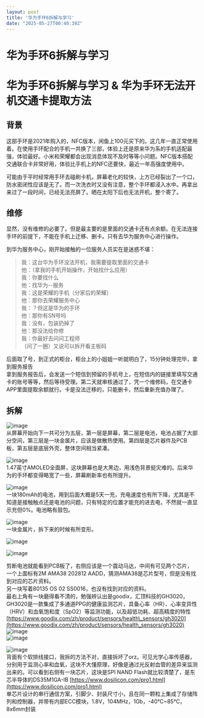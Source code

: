 ```yaml
---
layout: post
title: '华为手环6拆解与学习'
date: "2025-05-27T00:40:39Z"
---
```

华为手环6拆解与学习
==========

华为手环6拆解与学习 & 华为手环无法开机交通卡提取方法
============================

背景
--

这部手环是2021年购入的，NFC版本，闲鱼上100元买下的。这几年一直正常使用着。在使用手环配合的手机一共换了三部，体验上还是原来华为系的手机适配最强，体验最好。小米和荣耀都会出现消息体现不及时等等小问题。NFC版本搭配交通联合卡非常好用，体验比手机上的NFC还要快，最近一年高强度使用中。

可能由于平时经常用手环去碰刷卡机，屏幕老化的较快，上方已经裂出了一个口，防水密闭性应该是无了。而一次洗衣时又没有注意，整个手环都浸入水中。再拿出来过了一段时间，已经无法亮屏了。晒在太阳下后也无法开机，整个寄了。

维修
--

显然，没有维修的必要了。但是最主要的是里面的交通卡还有点余额。在无法连接手环的前提下，不能在手机上迁移、删卡。只有去华为服务中心进行操作。

到华为服务中心，刚开始接触的一位服务人员实在是迷惑不堪：

> 我：这台华为手环没法开机，我需要提取里面的交通卡  
> 他：（拿我的手机开始操作，开始找什么应用）  
> 我：你要找什么  
> 他：找华为--服务  
> 我：这是荣耀的手机（分家后的荣耀）  
> 他：那你去荣耀服务中心  
> 我：？但这是华为的手环  
> 他：那你有SN号吗  
> 我：没有，包装扔掉了  
> 他：那没法给你修  
> 我：你最好去问问工程师  
> （问了一圈）又说可以拆开看主板码

后面取了号，到正式的柜台，柜台上的小姐姐一听就明白了，15分钟处理完毕，拿到服务报告  
拿到服务报告后，会发送一个短信到预留的手机号上，在短信内的链接里填写交通卡的账号等等，然后等待受理。第二天就审核通过了，凭一个维修码，在交通卡APP里面提取余额就行。卡是没法迁移的，只能删卡，然后重新充值办理了。

拆解
--

![image](https://img2024.cnblogs.com/blog/2732443/202505/2732443-20250526152427868-1153389247.png)  
从屏幕开始向下一共可分为五层，第一层是屏幕，第二层是电池，电池占据了大部分空间，第三层是一块金属片，应该是做散热使用。第四层是芯片器件及PCB板，第五层是底层外壳，整体空间相当紧凑。

![image](https://img2024.cnblogs.com/blog/2732443/202505/2732443-20250526153029279-1126040423.png)  
1.47英寸AMOLED全面屏，这块屏幕也是大黑边，用浅色背景挺灾难的。后来华为的手环都变得略宽了一些，屏幕刷新率也有所提升。

![image](https://img2024.cnblogs.com/blog/2732443/202505/2732443-20250526153242826-1905680843.png)  
一块180mAh的电池，用到后面大概是5天一充，充电速度也有所下降，尤其是不知道是接触触点还是电池的问题，只有特定的位置才能充的进去电，不然就一直显示充但0%。电池略有鼓包。

![image](https://img2024.cnblogs.com/blog/2732443/202505/2732443-20250526153536307-732445654.png)  
一块金属片，拆下来的时候有所变形。

![image](https://img2024.cnblogs.com/blog/2732443/202505/2732443-20250526153744617-741446703.png)

![image](https://img2024.cnblogs.com/blog/2732443/202505/2732443-20250526154719640-881870547.png)

剪断电池就能看到PCB板了，右侧应该是一个震动马达，中间有可见两个芯片，一个上面标有2M AMA38 202812 AADD，猜测AMA38是芯片型号，但是没有找到对应的芯片资料。  
另一块写着80135 OS 02 SS0016，也没有找到对应的资料。  
最右上角有一块磨得看不清的，勉强辨认出是goodix，汇顶科技的GH3020，GH3020是一款集成了多通道PPG的健康监测芯片，具备心率（HR）、心率变异性（HRV）和血氧饱和度（SpO2）等监测功能，以及超低功耗、超高精度的特性  
[https://www.goodix.com/zh/product/sensors/health\_sensors/gh3020](https://www.goodix.com/zh/product/sensors/health_sensors/gh3020)  
![image](https://img2024.cnblogs.com/blog/2732443/202505/2732443-20250526160828392-1513326030.png)  
![image](https://img2024.cnblogs.com/blog/2732443/202505/2732443-20250526160920121-1983417965.png)

![image](https://img2024.cnblogs.com/blog/2732443/202505/2732443-20250526154802448-329884851.png)  
背面有个软排线接口，我拆的方法不对，直接拆坏了orz。可见光学心率传感器，分别用于监测心率和血氧，这块不大懂原理，好像是通过光反射血管的差异来监测出来的。可以看到右侧有一块芯片，这块是SPI NAND Flash就比较清楚了，是东芯半导体的DS35M1GA-IB [https://www.dosilicon.com/pro1.html](https://www.dosilicon.com/pro1.html)  
单芯片设计的串行通信方案，引脚少、封装尺寸小，且在同一颗粒上集成了存储阵列和控制器，并带有内部ECC模块，1.8V，104MHz，1Gb，-40°C~85°C， 8x6mm封装